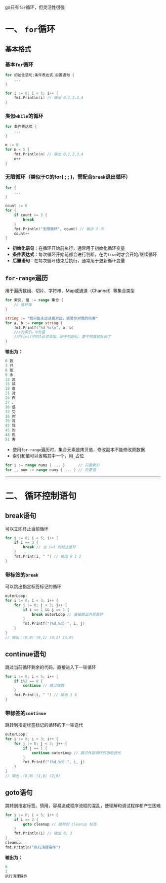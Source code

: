 go只有`for`循环，但灵活性很强
# 一、 `for`循环
## 基本格式
### 基本`for`循环
```go
for 初始化语句;条件表达式;后置语句 {
	...
}
```

```go
for i := 0; i < 5; i++ {
    fmt.Println(i) // 输出 0,1,2,3,4
}
```
### 类似`while`的循环
```go
for 条件表达式 {
	...
}
```

```go
n := 0
for n < 5 {
    fmt.Println(n) // 输出 0,1,2,3,4
    n++
}
```
### 无限循环（类似于C的for( ; ; )，需配合`break`退出循环）
```go
for {
	...
}
```

```go
count := 0
for {
    if count >= 3 {
        break
    }
    fmt.Println("无限循环", count) // 输出 3 次
    count++
}
```
* **初始化语句**：在循环开始前执行，通常用于初始化循环变量
* **条件表达式**：每次循环开始前都会进行判断，在为`true`时才会开始/继续循环
* **后置语句**：在每次循环结束后执行，通常用于更新循环变量
## `for-range`遍历
用于遍历数组、切片、字符串、Map或通道（Channel）等集合类型
```go
for 索引, 值 := range 集合 {
    // 循环体
}
```

```go
string := "我只能永远读着对白，感受你对我的伤害"
for a, b := range string {
    fmt.Printf("%d %c\n", a, b)
    //a为索引，b为值
    //Printf中的f必须添加，用于初始化，要不然就成乱码了
}
```
**输出为：**
```go
0 我
3 只
6 能
9 永
12 远
15 读
18 着
21 对
24 白
27 ，
30 感
33 受
36 你
39 对
42 我
45 的
48 伤
51 害
```
* 使用`for-range`遍历时，集合元素是拷贝值，修改副本不能修改原数据
* 索引和值可以省略其中一个，用`_`占位
```go
for i := range nums { ... }      // 只要索引
for _, num := range nums { ... } // 只要值
```
***
# 二、 循环控制语句
## break语句
可以立即终止当前循环
```go
for i := 0; i < 5; i++ {
    if i == 3 {
        break // 当 i=3 时终止循环
    }
    fmt.Print(i, " ") // 输出 0 1 2
}
```
### 带标签的`break`
可以跳出指定标签标记的循环
```go
outerLoop:
for i := 0; i < 3; i++ {
    for j := 0; j < 3; j++ {
        if i == 1 && j == 1 {
            break outerLoop // 直接跳出外层循环
        }
        fmt.Printf("(%d,%d) ", i, j)
    }
}
// 输出：(0,0) (0,1) (0,2) (1,0)
```
## continue语句
跳过当前循环剩余的代码，直接进入下一轮循环
```go
for i := 0; i < 5; i++ {
    if i%2 == 0 {
        continue // 跳过偶数
    }
    fmt.Print(i, " ") // 输出 1 3
}
```
### 带标签的`continue`
跳转到指定标签标记的循环的下一轮迭代
```go
outerLoop:
for i := 0; i < 3; i++ {
    for j := 0; j < 3; j++ {
        if j == 1 {
            continue outerLoop // 跳过外层循环的当前迭代
        }
        fmt.Printf("(%d,%d) ", i, j)
    }
}
// 输出：(0,0) (1,0) (2,0)
```
## goto语句
跳转到指定标签。慎用，容易造成程序流程的混乱，使理解和调试程序都产生困难
```go
for i := 0; i < 5; i++ {
    if i == 2 {
        goto cleanup // 跳转到 cleanup 标签
    }
    fmt.Println(i) // 输出 0, 1
}
cleanup:
fmt.Println("执行清理操作")
```
**输出为：**
```go
0
1
执行清理操作
```
